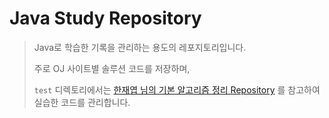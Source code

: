 # Java Study Repository
> Java로 학습한 기록을 관리하는 용도의 레포지토리입니다. 
> 
> 주로 OJ 사이트별 솔루션 코드를 저장하며,
> 
> ```test``` 디렉토리에서는 [한재엽 님의 기본 알고리즘 정리 Repository](https://github.com/JaeYeopHan/algorithm_basic_java) 를 참고하여 실습한 코드를 관리합니다.



